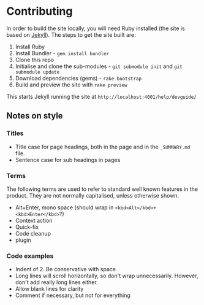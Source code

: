 ---
---
# Contributing

In order to build the site locally, you will need Ruby installed (the site is based on [Jekyll](http://jekyllrb.com)). The steps to get the site built are:

1. Install Ruby
2. Install Bundler - `gem install bundler`
3. Clone this repo
4. Initialise and clone the sub-modules - `git submodule init` and `git submodule update`
5. Download dependencies (gems) - `rake bootstrap`
6. Build and preview the site with `rake preview`

This starts Jekyll running the site at `http://localhost:4001/help/devguide/`

## Notes on style

### Titles

* Title case for page headings, both in the page and in the `_SUMMARY.md` file.
* Sentence case for sub headings in pages

### Terms

The following terms are used to refer to standard well known features in the product. They are not normally capitalised, unless otherwise shown.

* Alt+Enter, mono space (should wrap in `<kbd>Alt</kbd>+<kbd>Enter</kbd>`?)
* Context action
* Quick-fix
* Code cleanup
* plugin

### Code examples

* Indent of 2. Be conservative with space
* Long lines will scroll horizontally, so don't wrap unnecessarily. However, don't add really long lines either.
* Allow blank lines for clarity
* Comment if necessary, but not for everything
